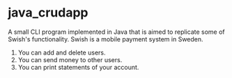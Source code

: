 # java_crudapp

A small CLI program implemented in Java that is aimed to replicate some of Swish's functionality. Swish is a mobile payment system in Sweden. 

1. You can add and delete users.
2. You can send money to other users.
3. You can print statements of your account.
